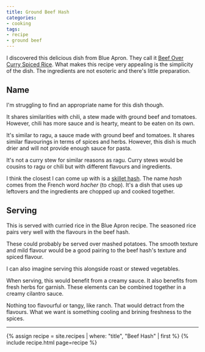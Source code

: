 ```yaml
---
title: Ground Beef Hash
categories:
- cooking
tags:
- recipe
- ground beef
---
```


I discovered this delicious dish from Blue Apron.
They call it [Beef Over Curry Spiced Rice][1].
What makes this recipe very appealing is the simplicity of the dish.
The ingredients are not esoteric and there's little preparation.

[1]: https://www.blueapron.com/recipes/beef-over-curry-spiced-rice-with-crispy-onions-creamy-cilantro-sauce

## Name

I'm struggling to find an appropriate name for this dish though.

It shares similarities with chili, a stew made with ground beef and tomatoes.
However, chili has more sauce and is hearty, meant to be eaten on its own.

It's similar to ragu, a sauce made with ground beef and tomatoes.
It shares similar flavourings in terms of spices and herbs.
However, this dish is much drier and will not provide enough sauce for pasta.

It's not a curry stew for similar reasons as ragu.
Curry stews would be cousins to ragu or chili but with different flavours and ingredients.

I think the closest I can come up with is a [skillet hash][2].
The name _hash_ comes from the French word _hacher_ (to chop).
It's a dish that uses up leftovers and the ingredients are chopped up and cooked together.

[2]: https://en.wikipedia.org/wiki/Hash_(food)

## Serving

This is served with curried rice in the Blue Apron recipe.
The seasoned rice pairs very well with the flavours in the beef hash.

These could probably be served over mashed potatoes.
The smooth texture and mild flavour would be a good pairing to the beef hash's texture and spiced flavour.

I can also imagine serving this alongside roast or stewed vegetables.

When serving, this would benefit from a creamy sauce.
It also benefits from fresh herbs for garnish.
These elements can be combined together in a creamy cilantro sauce.

Nothing too flavourful or tangy, like ranch.
That would detract from the flavours.
What we want is something cooling and brining freshness to the spices.

---

{% assign recipe = site.recipes | where: "title",  "Beef Hash" | first %}
{% include recipe.html page=recipe %}
